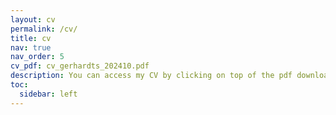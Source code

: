 ```yaml
---
layout: cv
permalink: /cv/
title: cv
nav: true
nav_order: 5
cv_pdf: cv_gerhardts_202410.pdf
description: You can access my CV by clicking on top of the pdf download button.
toc:
  sidebar: left
---
```

